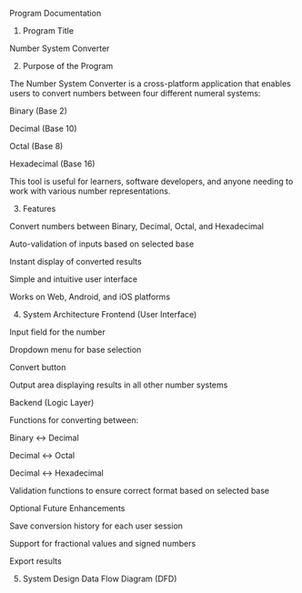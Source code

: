 Program Documentation
1. Program Title

Number System Converter

2. Purpose of the Program

The Number System Converter is a cross-platform application that enables users to convert numbers between four different numeral systems:

Binary (Base 2)

Decimal (Base 10)

Octal (Base 8)

Hexadecimal (Base 16)

This tool is useful for learners, software developers, and anyone needing to work with various number representations.

3. Features

Convert numbers between Binary, Decimal, Octal, and Hexadecimal

Auto-validation of inputs based on selected base

Instant display of converted results

Simple and intuitive user interface

Works on Web, Android, and iOS platforms

4. System Architecture
Frontend (User Interface)

Input field for the number

Dropdown menu for base selection

Convert button

Output area displaying results in all other number systems

Backend (Logic Layer)

Functions for converting between:

Binary ↔ Decimal

Decimal ↔ Octal

Decimal ↔ Hexadecimal

Validation functions to ensure correct format based on selected base

Optional Future Enhancements

Save conversion history for each user session

Support for fractional values and signed numbers

Export results

5. System Design
Data Flow Diagram (DFD)
